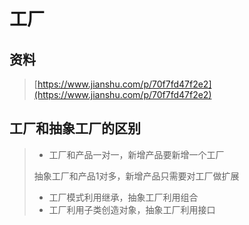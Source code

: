 # 工厂

## 资料

> [https://www.jianshu.com/p/70f7fd47f2e2](https://www.jianshu.com/p/70f7fd47f2e2)

## 工厂和抽象工厂的区别

> * 工厂和产品一对一，新增产品要新增一个工厂
>
> 抽象工厂和产品1对多，新增产品只需要对工厂做扩展
>
> * 工厂模式利用继承，抽象工厂利用组合
> * 工厂利用子类创造对象，抽象工厂利用接口



